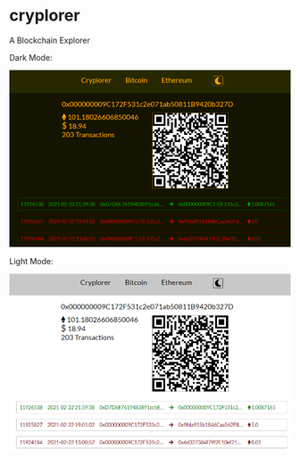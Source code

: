 # cryplorer
A Blockchain Explorer

Dark Mode:

<img src="https://raw.githubusercontent.com/alexanderpfefferle/cryplorer/main/pics/darkmode.png" width=640px>

Light Mode:

<img src="https://raw.githubusercontent.com/alexanderpfefferle/cryplorer/main/pics/lightmode.png" width=640px>
